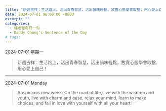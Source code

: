 ```yaml
---
title: "新週吉祥：生活路上，活出青春智慧，活出韻味輕鬆，放寬心態學會取捨，用心愛上自己！ <br> Auspicious new week: On the road of life, live with the wisdom and youth, live with charm and ease, relax your mind, learn to make choices, and fall in love with yourself with all your heart!"
date: 2024-07-01 06:00:00 +0800
excerpt: ""
categories:
  - 鍾老爸每日一句
  - Daddy Chung's Sentence of the Day
# tags:
---
```


2024-07-01 星期一

> 新週吉祥：生活路上，活出青春智慧，活出韻味輕鬆，放寬心態學會取捨，用心愛上自己！

---

2024-07-01 Monday

> Auspicious new week: On the road of life, live with the wisdom and youth, live with charm and ease, relax your mind, learn to make choices, and fall in love with yourself with all your heart!
